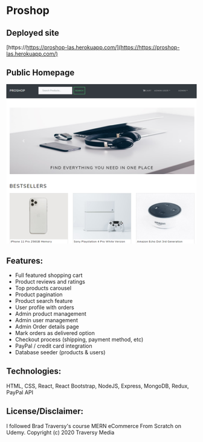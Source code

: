 # Proshop

## Deployed site
[https://https://proshop-las.herokuapp.com/](https://https://proshop-las.herokuapp.com/)

## Public Homepage

![](Capture.PNG)

## Features:
<ul>
<li>Full featured shopping cart</li>
<li>Product reviews and ratings</li>
<li>Top products carousel</li>
<li>Product pagination</li>
<li>Product search feature</li>
<li>User profile with orders</li>
<li>Admin product management</li>
<li>Admin user management</li>
<li>Admin Order details page</li>
<li>Mark orders as delivered option</li>
<li>Checkout process (shipping, payment method, etc)</li>
<li>PayPal / credit card integration</li>
<li>Database seeder (products & users)</li>
</ul>

## Technologies:
HTML, CSS, React, React Bootstrap, NodeJS, Express, MongoDB, Redux, PayPal API

## License/Disclaimer:
I followed Brad Traversy's course MERN eCommerce From Scratch on Udemy.
Copyright (c) 2020 Traversy Media
